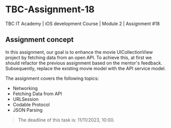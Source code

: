 # TBC-Assignment-18
TBC IT Academy | iOS development Course | Module 2 | Assignment #18

## Assignment concept

In this assignment, our goal is to enhance the movie UICollectionView project by fetching data from an open API. To achieve this, at first we should refactor the previous assignment based on the mentor's feedback. Subsequently,  replace the existing movie model with the API service model.

The assignment covers the following topics: 
* Networking
* Fetching Data from API
* URLSession
* Codable Protocol
* JSON Parsing


> The deadline of this task is: 11/11/2023, 10:00. 
